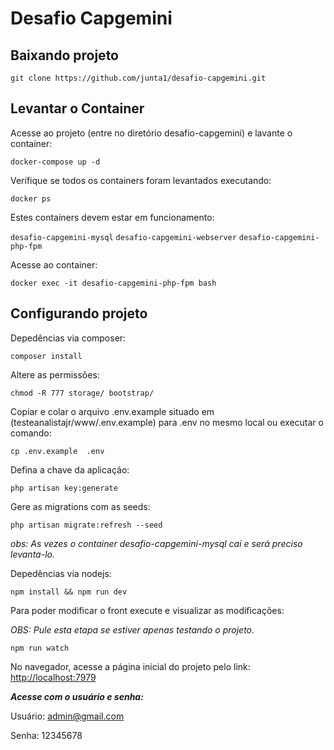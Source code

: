# Desafio Capgemini

## Baixando projeto

`git clone https://github.com/junta1/desafio-capgemini.git`

## Levantar o Container

Acesse ao projeto (entre no diretório desafio-capgemini) e lavante o container: 

`docker-compose up -d`

Verifique se todos os containers foram levantados executando:

`docker ps`

Estes containers devem estar em funcionamento:

`desafio-capgemini-mysql`
`desafio-capgemini-webserver`
`desafio-capgemini-php-fpm`

Acesse ao container: 

`docker exec -it desafio-capgemini-php-fpm bash`

## Configurando projeto

Depedências via composer:

`composer install`

Altere as permissões:

`chmod -R 777 storage/ bootstrap/`

Copiar e colar o arquivo .env.example 
situado em (testeanalistajr/www/.env.example) para .env no mesmo local ou executar o comando:

`cp .env.example  .env`

Defina a chave da aplicação:

`php artisan key:generate`

Gere as migrations com as seeds:

`php artisan migrate:refresh --seed`

_obs: As vezes o container desafio-capgemini-mysql cai e será preciso levanta-lo._

Depedências via nodejs:

`npm install && npm run dev`

Para poder modificar o front execute e visualizar as modificações:

_OBS: Pule esta etapa se estiver apenas testando o projeto._

`npm run watch` 


No navegador, acesse a página inicial do projeto pelo link: <http://localhost:7979>

***Acesse com o usuário e senha:***

Usuário: admin@gmail.com

Senha: 12345678
